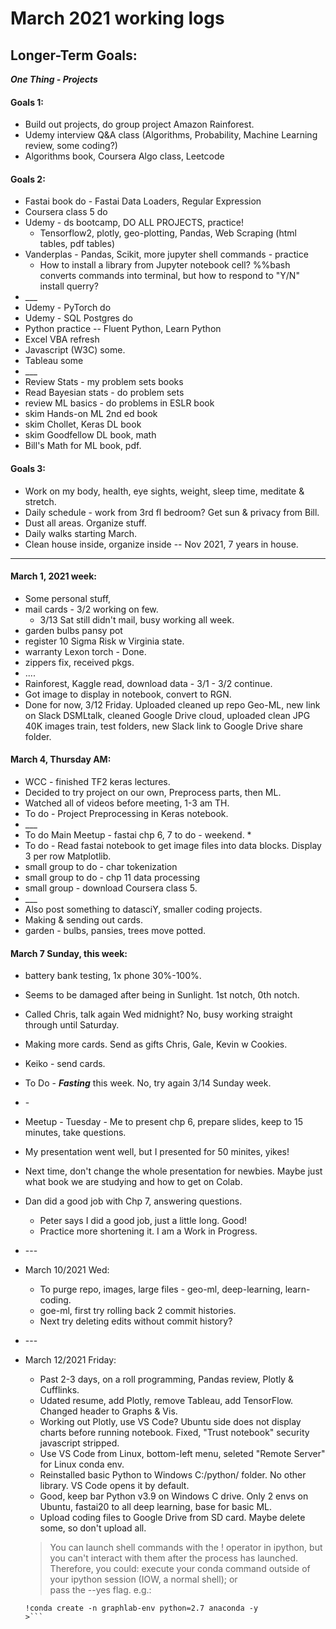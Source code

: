 # March 2021 working logs  

## Longer-Term Goals: 

***One Thing - Projects***  

#### Goals 1:  
  * Build out projects, do group project Amazon Rainforest.  
  * Udemy interview Q&A class (Algorithms, Probability, Machine Learning review, some coding?)  
  * Algorithms book, Coursera Algo class, Leetcode  

#### Goals 2:  
  * Fastai book do - Fastai Data Loaders, Regular Expression   
  * Coursera class 5 do
  * Udemy - ds bootcamp, DO ALL PROJECTS, practice!   
    - Tensorflow2, plotly, geo-plotting, Pandas, Web Scraping (html tables, pdf tables)    
  * Vanderplas - Pandas, Scikit, more jupyter shell commands - practice  
    - How to install a library from Jupyter notebook cell? %%bash converts commands into terminal, but how to respond to "Y/N" install querry?  
  * \_\_\_
  * Udemy - PyTorch do 
  * Udemy - SQL Postgres do  
  * Python practice -- Fluent Python, Learn Python  
  * Excel VBA refresh
  * Javascript (W3C) some.  
  * Tableau some
  * \_\_\_   
  * Review Stats - my problem sets books  
  * Read Bayesian stats - do problem sets  
  * review ML basics - do problems in ESLR book  
  * skim Hands-on ML 2nd ed book  
  * skim Chollet, Keras DL book  
  * skim Goodfellow DL book, math  
  * Bill's Math for ML book, pdf.  
  
#### Goals 3:   
  * Work on my body, health, eye sights, weight, sleep time, meditate & stretch.  
  * Daily schedule - work from 3rd fl bedroom?  Get sun & privacy from Bill.   
  * Dust all areas. Organize stuff.  
  * Daily walks starting March.  
  * Clean house inside, organize inside -- Nov 2021, 7 years in house.  

----   

#### March 1, 2021 week:  
 * Some personal stuff, 
 * mail cards - 3/2 working on few. 
    - 3/13 Sat still didn't mail, busy working all week.    
 * garden bulbs pansy pot
 * register 10 Sigma Risk w Virginia state.  
 * warranty Lexon torch - Done.   
 * zippers fix, received pkgs.  
 * .... 
 * Rainforest, Kaggle read, download data - 3/1 - 3/2 continue. 
 * Got image to display in notebook, convert to RGN.  
 * Done for now, 3/12 Friday. Uploaded cleaned up repo Geo-ML, new link on Slack DSMLtalk, cleaned Google Drive cloud, uploaded clean JPG 40K images train, test folders, new Slack link to Google Drive share folder.  

#### March 4, Thursday AM:  
 * WCC - finished TF2 keras lectures.  
 * Decided to try project on our own, Preprocess parts, then ML.  
 * Watched all of videos before meeting, 1-3 am TH.  
 * To do - Project Preprocessing in Keras notebook. 
 * \_\_\_  
 * To do Main Meetup - fastai chp 6, 7 to do - weekend. * 
 * To do - Read fastai notebook to get image files into data blocks.  Display 3 per row Matplotlib.
 * small group to do - char tokenization 
 * small group to do - chp 11 data processing  
 * small group - download Coursera class 5.  
 * \_\_\_  
 * Also post something to datasciY, smaller coding projects.  
 * Making & sending out cards. 
 * garden - bulbs, pansies, trees move potted.  

#### March 7 Sunday, this week:  
 * battery bank testing, 1x phone 30%-100%.  
 * Seems to be damaged after being in Sunlight.  1st notch, 0th notch.  
 * Called Chris, talk again Wed midnight?  No, busy working straight through until Saturday. 
 * Making more cards.  Send as gifts Chris, Gale, Kevin w Cookies.  
 * Keiko - send cards.  
 * To Do - ***Fasting*** this week. No, try again 3/14 Sunday week.   
 * \-   
 * Meetup - Tuesday - Me to present chp 6, prepare slides, keep to 15 minutes, take questions.   
 * My presentation went well, but I presented for 50 minites, yikes!  
 * Next time, don't change the whole presentation for newbies. Maybe just what book we are studying and how to get on Colab.  
 * Dan did a good job with Chp 7, answering questions.  
   - Peter says I did a good job, just a little long.  Good!  
   - Practice more shortening it. I am a Work in Progress.  
 * \-\-\-    
 * March 10/2021 Wed:  
   - To purge repo, images, large files - geo-ml, deep-learning, learn-coding. 
   - goe-ml, first try rolling back 2 commit histories.  
   - Next try deleting edits without commit history?  
  * -\-\-  
  * March 12/2021 Friday:  
    - Past 2-3 days, on a roll programming, Pandas review, Plotly & Cufflinks. 
    - Udated resume, add Plotly, remove Tableau, add TensorFlow.  Changed header to Graphs & Vis.  
    - Working out Plotly, use VS Code?  Ubuntu side does not display charts before running notebook. Fixed, "Trust notebook" security javascript stripped.  
    - Use VS Code from Linux, bottom-left menu, seleted "Remote Server" for Linux conda env.  
    - Reinstalled basic Python to Windows C:/python/ folder.  No other library.  VS Code opens it by default.  
    - Good, keep bar Python v3.9 on Windows C drive. Only 2 envs on Ubuntu, fastai20 to all deep learning, base for basic ML.  
    - Upload coding files to Google Drive from SD card.  Maybe delete some, so don't upload all.  

    >You can launch shell commands with the ! operator in ipython, but you can't interact with them after the process has launched. 
     Therefore, you could: execute your conda command outside of your ipython session (IOW, a normal shell); or  
     pass the --yes flag. e.g.: 
     ``` 
    !conda create -n graphlab-env python=2.7 anaconda -y
    >```

